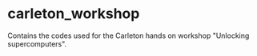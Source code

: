 # carleton_workshop
Contains the codes used for the Carleton hands on workshop "Unlocking supercomputers".
